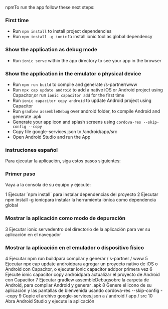 npmTo run the app follow these next steps:

### First time

- Run `npm install` to install project dependencies 
- Run `npm install -g ionic` to install ionic tool as global dependency

### Show the application as debug mode 
- Run `ionic serve` within the app directory to see your app in the browser

### Show the application in the emulator o physical device 

- Run `npm run build` to compile and generate /s-partner/www
- Run `npx cap update android` to add a native iOS or Android project using Capacitor,or run `ionic capacitor add` for the first time
- Run `ionic capacitor copy android` to update Android project using Capacitor
- Run `gradlew assembleDebug` over android folder, to compile Android and generate .apk
- Generate your app icon and splash screens using `cordova-res --skip-config --copy`
- Copy file google-services.json to /android/app/src
- Open Android Studio and run the App

### instruciones español

Para ejecutar la aplicación, siga estos pasos siguientes:

### Primer paso 
 Vaya a la consola de su equipo y ejecute:
 
1 Ejecutar ´npm install´ para instalar dependencias del proyecto
2 Ejecutar npm install -g ionicpara instalar la herramienta iónica como dependencia global

### Mostrar la aplicación como modo de depuración
3 Ejecutar ionic servedentro del directorio de la aplicación para ver su aplicación en el navegador

### Mostrar la aplicación en el emulador o dispositivo físico
4 Ejecutar npm run buildpara compilar y generar / s-partner / www
5 Ejecutar npx cap update androidpara agregar un proyecto nativo de iOS o Android con Capacitor, o ejecutar ionic capacitor addpor primera vez
6 Ejecute ionic capacitor copy androidpara actualizar el proyecto de Android con Capacitor
7 Ejecutar gradlew assembleDebugsobre la carpeta de Android, para compilar Android y generar .apk
8 Genere el icono de su aplicación y las pantallas de bienvenida usando cordova-res --skip-config --copy
9 Copie el archivo google-services.json a / android / app / src
10 Abra Android Studio y ejecute la aplicación


